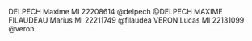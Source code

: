 DELPECH Maxime MI 22208614 @delpech @DELPECH MAXIME
FILAUDEAU Marius MI 22211749 @filaudea
VERON Lucas MI 22131099 @veron

